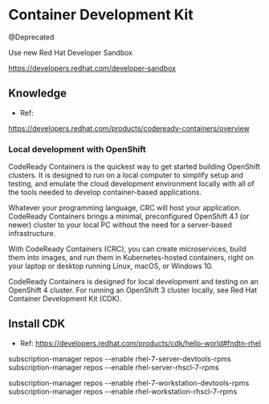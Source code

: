 
# Container Development Kit

@Deprecated

Use new Red Hat Developer Sandbox

https://developers.redhat.com/developer-sandbox



## Knowledge
- Ref:

https://developers.redhat.com/products/codeready-containers/overview

### Local development with OpenShift

CodeReady Containers is the quickest way to get started building OpenShift clusters. It is designed to run on a local computer to simplify setup and testing, and emulate the cloud development environment locally with all of the tools needed to develop container-based applications. 

Whatever your programming language, CRC will host your application. CodeReady Containers brings a minimal, preconfigured OpenShift 4.1 (or newer) cluster to your local PC without the need for a server-based infrastructure.

With CodeReady Containers (CRC), you can create microservices, build them into images, and run them in Kubernetes-hosted containers, right on your laptop or desktop running Linux, macOS, or Windows 10. 

CodeReady Containers is designed for local development and testing on an OpenShift 4 cluster. For running an OpenShift 3 cluster locally, see Red Hat Container Development Kit (CDK).

## Install CDK

- Ref:
https://developers.redhat.com/products/cdk/hello-world#fndtn-rhel



subscription-manager repos --enable rhel-7-server-devtools-rpms
subscription-manager repos --enable rhel-server-rhscl-7-rpms

subscription-manager repos --enable rhel-7-workstation-devtools-rpms
subscription-manager repos --enable rhel-workstation-rhscl-7-rpms






